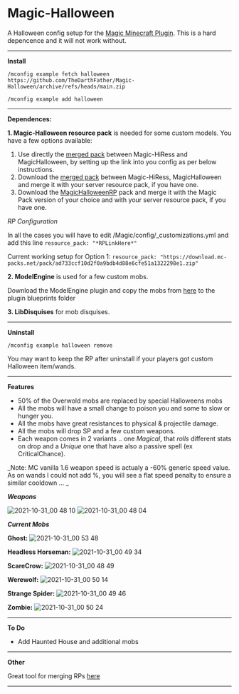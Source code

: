 # Magic-Halloween
A Halloween config setup for the [Magic Minecraft Plugin](https://www.spigotmc.org/resources/magic.1056/). This is a hard depencence and it will not work without.


------------------------------------
**Install**

`/mconfig example fetch halloween https://github.com/TheDarthFather/Magic-Halloween/archive/refs/heads/main.zip`

`/mconfig example add halloween`


------------------------------------
**Dependences:** 


**1. Magic-Halloween resource pack** is needed for some custom models.
You have a few options available:
1. Use directly the [merged pack](https://download.mc-packs.net/pack/ad733ccf10d2f0a9bdb4d88e6cfe51a1322298e1.zip) between Magic-HiRess and MagicHalloween, by setting up the link into you config as per below instructions.  
2. Download the [merged pack](https://download.mc-packs.net/pack/ad733ccf10d2f0a9bdb4d88e6cfe51a1322298e1.zip) between Magic-HiRess, MagicHalloween and merge it with your server resource pack, if you have one. 
3. Download the [MagicHalloweenRP](https://github.com/TheDarthFather/Magic-Halloween/raw/dependences/dependences/resource-pack/MagicHalloweenRP.zip) pack and merge it with the Magic Pack version of your choice and with your server resource pack, if you have one. 



_RP Configuration_

In all the cases you will have to edit /Magic/config/\_customizations.yml and add this line `resource_pack: "*RPLinkHere*"`

Current working setup for Option 1: `resource_pack: "https://download.mc-packs.net/pack/ad733ccf10d2f0a9bdb4d88e6cfe51a1322298e1.zip"`


**2. ModelEngine** is used for a few custom mobs.

Download the ModelEngine plugin and copy the mobs from [here](https://github.com/TheDarthFather/Magic-Halloween/tree/dependences/dependences/modelengine/blueprints) to the plugin blueprints folder

**3. LibDisquises** for mob disquises. 

------------------------------------
**Uninstall**

`/mconfig example halloween remove`

You may want to keep the RP after uninstall if your players got custom Halloween item/wands.

------------------------------------
**Features**

- 50% of the Overwold mobs are replaced by special Halloweens mobs
- All the mobs will have a small change to poison you and some to slow or hunger you.
- All the mobs have great resistances to physical & projectile damage.
- All the mobs will drop SP and a few custom weapons. 
- Each weapon comes in 2 variants .. one _Magical_, that _rolls_ different stats on drop and a _Unique_ one that have also a passive spell (ex CriticalChance). 

_Note: MC vanilla 1.6 weapon speed is actualy a -60% generic speed value. As on wands I could not add %, you will see a flat speed penalty to ensure a similar cooldown ...  _

**_Weapons_**

![2021-10-31_00 48 10](https://user-images.githubusercontent.com/23462204/139560597-0717c227-cc6b-408f-9c80-9121e463f62e.png)
![2021-10-31_00 48 04](https://user-images.githubusercontent.com/23462204/139560599-edf5e20a-c03b-4ed4-ad95-8d538a900044.png)

**_Current Mobs_**

**Ghost:**
![2021-10-31_00 53 48](https://user-images.githubusercontent.com/23462204/139560625-0807e3ab-71e3-4d22-bdd3-640c6f9e453b.png)

**Headless Horseman:** 
![2021-10-31_00 49 34](https://user-images.githubusercontent.com/23462204/139560628-c3fda435-29f7-4317-9743-e5a82e174b68.png)

**ScareCrow:**
![2021-10-31_00 48 49](https://user-images.githubusercontent.com/23462204/139560641-b94dc8f6-06f6-4c80-b3ea-4bda5b0f05d6.png)

**Werewolf:** 
![2021-10-31_00 50 14](https://user-images.githubusercontent.com/23462204/139560645-ce42475b-c5c3-4eb4-a122-c6c24b3bfe21.png)

**Strange Spider:**
![2021-10-31_00 49 46](https://user-images.githubusercontent.com/23462204/139560648-ab6e19c4-9be8-4164-85bf-18b45cf3a5d5.png)

**Zombie:**
![2021-10-31_00 50 24](https://user-images.githubusercontent.com/23462204/139560654-39bc8d96-d37d-411a-8fe8-72537f8e6828.png)


------------------------------------
**To Do**

- Add Haunted House and additional mobs

------------------------------------
**Other**

Great tool for merging RPs [here](https://merge.elmakers.com/)

------------------------------------

